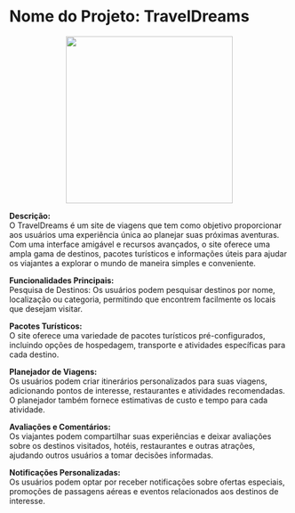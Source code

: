 # Nome do Projeto: TravelDreams
<div style="display: flex; justify-content: center;">
<img src="https://github.com/Gabrielmemoli/Site_de_viagens/assets/75430972/1cf1effc-3d9f-4959-bf0a-c5d966f665fc" width="300" /> 
</div>

<strong> Descrição:</strong><br>
  O TravelDreams é um site de viagens que tem como objetivo proporcionar aos usuários uma experiência única ao planejar suas próximas aventuras. Com uma interface amigável e recursos avançados, o site oferece uma ampla gama de destinos, pacotes turísticos e informações úteis para ajudar os viajantes a explorar o mundo de maneira simples e conveniente.  

<strong>Funcionalidades Principais:</strong><br> 
  Pesquisa de Destinos: Os usuários podem pesquisar destinos por nome, localização ou categoria, permitindo que encontrem facilmente os locais que desejam visitar.

  <strong>Pacotes Turísticos:</strong><br>
    O site oferece uma variedade de pacotes turísticos pré-configurados, incluindo opções de hospedagem, transporte e atividades específicas para cada destino.

  <strong>Planejador de Viagens:</strong><br>
    Os usuários podem criar itinerários personalizados para suas viagens, adicionando pontos de interesse, restaurantes e atividades recomendadas. O planejador também fornece estimativas de custo e tempo para cada atividade.

  <strong>Avaliações e Comentários:</strong><br>
    Os viajantes podem compartilhar suas experiências e deixar avaliações sobre os destinos visitados, hotéis, restaurantes e outras atrações, ajudando outros usuários a tomar decisões informadas.

  <strong>Notificações Personalizadas:</strong><br>
    Os usuários podem optar por receber notificações sobre ofertas especiais, promoções de passagens aéreas e eventos relacionados aos destinos de interesse.
